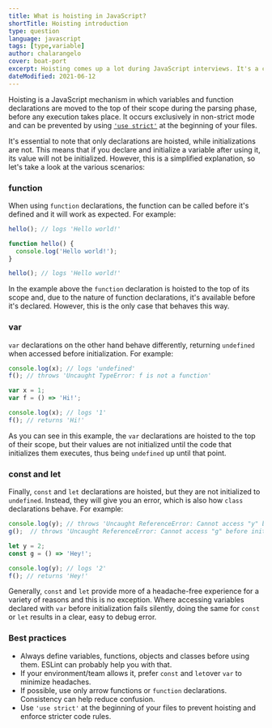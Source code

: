 ```yaml
---
title: What is hoisting in JavaScript?
shortTitle: Hoisting introduction
type: question
language: javascript
tags: [type,variable]
author: chalarangelo
cover: boat-port
excerpt: Hoisting comes up a lot during JavaScript interviews. It's a concept that may require some getting used to, so read our guide to learn more.
dateModified: 2021-06-12
---
```


Hoisting is a JavaScript mechanism in which variables and function declarations are moved to the top of their scope during the parsing phase, before any execution takes place. It occurs exclusively in non-strict mode and can be prevented by using [`'use strict'`](https://www.30secondsofcode.org/js/s/use-strict/) at the beginning of your files.

It's essential to note that only declarations are hoisted, while initializations are not. This means that if you declare and initialize a variable after using it, its value will not be initialized. However, this is a simplified explanation, so let's take a look at the various scenarios:

### function

When using `function` declarations, the function can be called before it's defined and it will work as expected. For example:

```js
hello(); // logs 'Hello world!'

function hello() {
  console.log('Hello world!');
}

hello(); // logs 'Hello world!'
```

In the example above the `function` declaration is hoisted to the top of its scope and, due to the nature of function declarations, it's available before it's declared. However, this is the only case that behaves this way.

### var

`var` declarations on the other hand behave differently, returning `undefined` when accessed before initialization. For example:

```js
console.log(x); // logs 'undefined'
f(); // throws 'Uncaught TypeError: f is not a function'

var x = 1;
var f = () => 'Hi!';

console.log(x); // logs '1'
f(); // returns 'Hi!'
```

As you can see in this example, the `var` declarations are hoisted to the top of their scope, but their values are not initialized until the code that initializes them executes, thus being `undefined` up until that point.

### const and let

Finally, `const` and `let` declarations are hoisted, but they are not initialized to `undefined`. Instead, they will give you an error, which is also how `class` declarations behave. For example:

```js
console.log(y); // throws 'Uncaught ReferenceError: Cannot access "y" before initialization'
g();  // throws 'Uncaught ReferenceError: Cannot access "g" before initialization'

let y = 2;
const g = () => 'Hey!';

console.log(y); // logs '2'
f(); // returns 'Hey!'
```

Generally, `const` and `let` provide more of a headache-free experience for a variety of reasons and this is no exception. Where accessing variables declared with `var` before initialization fails silently, doing the same for `const` or `let` results in a clear, easy to debug error.

### Best practices

- Always define variables, functions, objects and classes before using them. ESLint can probably help you with that.
- If your environment/team allows it, prefer `const` and `let`over `var` to minimize headaches.
- If possible, use only arrow functions or `function` declarations. Consistency can help reduce confusion.
- Use `'use strict'` at the beginning of your files to prevent hoisting and enforce stricter code rules.
